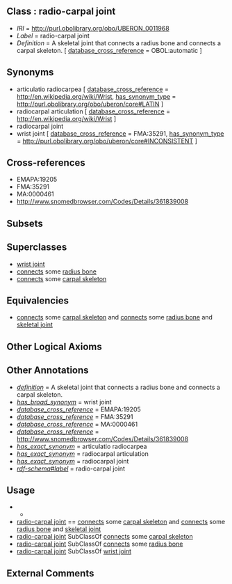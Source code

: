
## Class : radio-carpal joint

 * *IRI* = http://purl.obolibrary.org/obo/UBERON_0011968
 * *Label* = radio-carpal joint
 * *Definition* = A skeletal joint that connects a radius bone and connects a carpal skeleton. [ [database_cross_reference](../../ef/oboInOwl#hasDbXref.md) = OBOL:automatic ]

## Synonyms

 * articulatio radiocarpea [ [database_cross_reference](../../ef/oboInOwl#hasDbXref.md) = http://en.wikipedia.org/wiki/Wrist, [has_synonym_type](../../pe/oboInOwl#hasSynonymType.md) = http://purl.obolibrary.org/obo/uberon/core#LATIN ]
 * radiocarpal articulation [ [database_cross_reference](../../ef/oboInOwl#hasDbXref.md) = http://en.wikipedia.org/wiki/Wrist ]
 * radiocarpal joint
 * wrist joint [ [database_cross_reference](../../ef/oboInOwl#hasDbXref.md) = FMA:35291, [has_synonym_type](../../pe/oboInOwl#hasSynonymType.md) = http://purl.obolibrary.org/obo/uberon/core#INCONSISTENT ]

## Cross-references

 * EMAPA:19205
 * FMA:35291
 * MA:0000461
 * http://www.snomedbrowser.com/Codes/Details/361839008

## Subsets


## Superclasses

 * [wrist joint](../../UBERON/91/UBERON_0001491.md)
 * [connects](../../RO/76/RO_0002176.md) some [radius bone](../../UBERON/23/UBERON_0001423.md)
 * [connects](../../RO/76/RO_0002176.md) some [carpal skeleton](../../UBERON/80/UBERON_0009880.md)

## Equivalencies

 * [connects](../../RO/76/RO_0002176.md) some [carpal skeleton](../../UBERON/80/UBERON_0009880.md) and [connects](../../RO/76/RO_0002176.md) some [radius bone](../../UBERON/23/UBERON_0001423.md) and [skeletal joint](../../UBERON/82/UBERON_0000982.md)

## Other Logical Axioms


## Other Annotations

 * *[definition](../../IAO/15/IAO_0000115.md)* = A skeletal joint that connects a radius bone and connects a carpal skeleton.
 * *[has_broad_synonym](../../ym/oboInOwl#hasBroadSynonym.md)* = wrist joint
 * *[database_cross_reference](../../ef/oboInOwl#hasDbXref.md)* = EMAPA:19205
 * *[database_cross_reference](../../ef/oboInOwl#hasDbXref.md)* = FMA:35291
 * *[database_cross_reference](../../ef/oboInOwl#hasDbXref.md)* = MA:0000461
 * *[database_cross_reference](../../ef/oboInOwl#hasDbXref.md)* = http://www.snomedbrowser.com/Codes/Details/361839008
 * *[has_exact_synonym](../../ym/oboInOwl#hasExactSynonym.md)* = articulatio radiocarpea
 * *[has_exact_synonym](../../ym/oboInOwl#hasExactSynonym.md)* = radiocarpal articulation
 * *[has_exact_synonym](../../ym/oboInOwl#hasExactSynonym.md)* = radiocarpal joint
 * *[rdf-schema#label](../../el/rdf-schema#label.md)* = radio-carpal joint

## Usage

 * -
 * [radio-carpal joint](../../UBERON/68/UBERON_0011968.md) == [connects](../../RO/76/RO_0002176.md) some [carpal skeleton](../../UBERON/80/UBERON_0009880.md) and [connects](../../RO/76/RO_0002176.md) some [radius bone](../../UBERON/23/UBERON_0001423.md) and [skeletal joint](../../UBERON/82/UBERON_0000982.md)
 * [radio-carpal joint](../../UBERON/68/UBERON_0011968.md) SubClassOf [connects](../../RO/76/RO_0002176.md) some [carpal skeleton](../../UBERON/80/UBERON_0009880.md)
 * [radio-carpal joint](../../UBERON/68/UBERON_0011968.md) SubClassOf [connects](../../RO/76/RO_0002176.md) some [radius bone](../../UBERON/23/UBERON_0001423.md)
 * [radio-carpal joint](../../UBERON/68/UBERON_0011968.md) SubClassOf [wrist joint](../../UBERON/91/UBERON_0001491.md)

## External Comments

